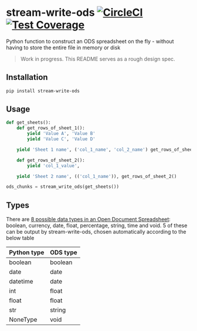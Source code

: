 # stream-write-ods [![CircleCI](https://circleci.com/gh/uktrade/stream-write-ods.svg?style=shield)](https://circleci.com/gh/uktrade/stream-write-ods) [![Test Coverage](https://api.codeclimate.com/v1/badges/1a894f9bd9860544b409/test_coverage)](https://codeclimate.com/github/uktrade/stream-write-ods/test_coverage)

Python function to construct an ODS spreadsheet on the fly - without having to store the entire file in memory or disk

> Work in progress. This README serves as a rough design spec.


## Installation

```bash
pip install stream-write-ods
```


## Usage

```python
def get_sheets():
    def get_rows_of_sheet_1():
        yield 'Value A', 'Value B'
        yield 'Value C', 'Value D'

    yield 'Sheet 1 name', ('col_1_name', 'col_2_name') get_rows_of_sheet_1()

    def get_rows_of_sheet_2():
        yield 'col_1_value',

    yield 'Sheet 2 name', (('col_1_name')), get_rows_of_sheet_2()

ods_chunks = stream_write_ods(get_sheets())
```


## Types

There are [8 possible data types in an Open Document Spreadsheet](https://docs.oasis-open.org/office/v1.2/os/OpenDocument-v1.2-os-part1.html#attribute-office_value-type): boolean, currency, date, float, percentage, string, time and void. 5 of these can be output by stream-write-ods, chosen automatically according to the below table

| Python type | ODS type |
|-------------|----------|
| boolean     | boolean  |
| date        | date     |
| datetime    | date     |
| int         | float    |
| float       | float    |
| str         | string   |
| NoneType    | void     |
